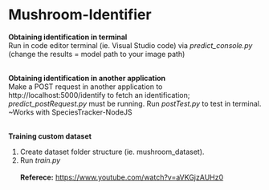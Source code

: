 # Mushroom-Identifier

<b>Obtaining identification in terminal</b> <br>
Run in code editor terminal (ie. Visual Studio code) via <i>predict_console.py</i> (change the results = model path to your image path) <br>
<br>

<b>Obtaining identification in another application</b> <br>
Make a POST request in another application to http://localhost:5000/identify to fetch an identification; <i>predict_postRequest.py</i> must be running. Run <i>postTest.py</i> to test in terminal. <br>
~Works with SpeciesTracker-NodeJS<br>
<br>

<b>Training custom dataset</b> <br>
1. Create dataset folder structure (ie. mushroom_dataset). <br>
2. Run <i>train.py</i> <br> <br>
<b>Referece:</b> https://www.youtube.com/watch?v=aVKGjzAUHz0
